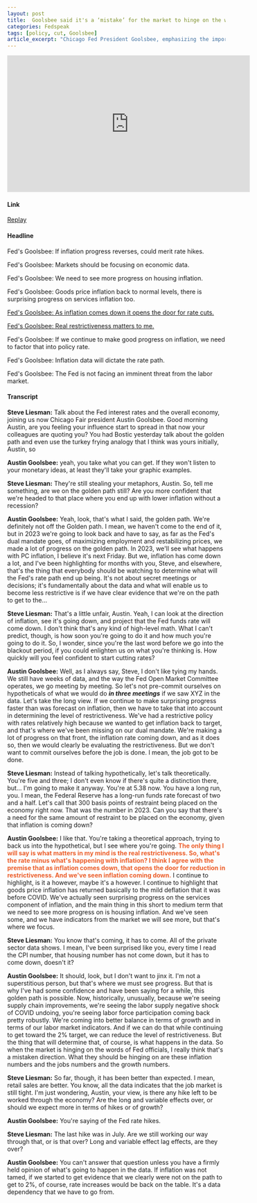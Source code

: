 ```yaml
---
layout: post
title:  Goolsbee said it's a ‘mistake’ for the market to hinge on the words of Fed officials
categories: Fedspeak
tags: [policy, cut, Goolsbee]
article_excerpt: "Chicago Fed President Goolsbee, emphasizing the importance of real restrictiveness, suggests that the Federal Reserve's decision-making is heavily reliant on actual inflation trends. He underscores that as inflation decreases, it logically opens the path for potential rate cuts. Goolsbee also points out the notable progress in goods price inflation, returning to pre-COVID levels, and observes encouraging developments in services inflation. However, he highlights the need for more progress in housing inflation. His commentary indicates a belief that the economy is on a 'golden path' towards balancing growth and labor market indicators, with the potential to lessen the level of restrictiveness if these positive trends continue."
---
```

<iframe width="560" height="315" src="https://www.youtube.com/embed/fkY4XNiFs_c?si=ncrHN91IY_WN6SIx" title="YouTube video player" frameborder="0" allow="accelerometer; autoplay; clipboard-write; encrypted-media; gyroscope; picture-in-picture; web-share" allowfullscreen></iframe>

#### Link
[Replay](https://www.cnbc.com/video/2024/01/19/chicago-fed-president-goolsbee-a-mistake-for-the-market-to-hinge-on-the-words-of-fed-officials.html)
#### Headline
Fed's Goolsbee: If inflation progress reverses, could merit rate hikes.

Fed's Goolsbee: Markets should be focusing on economic data.

Fed's Goolsbee: We need to see more progress on housing inflation.

Fed's Goolsbee: Goods price inflation back to normal levels, there is surprising progress on services inflation too.

[Fed's Goolsbee: As inflation comes down it opens the door for rate cuts.](#cut)

[Fed's Goolsbee: Real restrictiveness matters to me.](#cut)

Fed's Goolsbee: If we continue to make good progress on inflation, we need to factor that into policy rate.

Fed's Goolsbee: Inflation data will dictate the rate path.

Fed's Goolsbee: The Fed is not facing an imminent threat from the labor market.

#### Transcript

**Steve Liesman:** Talk about the Fed interest rates and the overall economy, joining us now Chicago Fair president Austin Goolsbee. Good morning Austin, are you feeling your influence start to spread in that now your colleagues are quoting you? You had Bostic yesterday talk about the golden path and even use the turkey frying analogy that I think was yours initially, Austin, so 

**Austin Goolsbee:** yeah, you take what you can get. If they won't listen to your monetary ideas, at least they'll take your graphic examples.

**Steve Liesman:** They're still stealing your metaphors, Austin. So, tell me something, are we on the golden path still? Are you more confident that we're headed to that place where you end up with lower inflation without a recession? 

**Austin Goolsbee:** Yeah, look, that's what I said, the golden path. We're definitely not off the Golden path. I mean, we haven't come to the end of it, but in 2023 we're going to look back and have to say, as far as the Fed's dual mandate goes, of maximizing employment and restabilizing prices, we made a lot of progress on the golden path. In 2023, we'll see what happens with PC inflation, I believe it's next Friday. But we, inflation has come down a lot, and I've been highlighting for months with you, Steve, and elsewhere, that's the thing that everybody should be watching to determine what will the Fed's rate path end up being. It's not about secret meetings or decisions; it's fundamentally about the data and what will enable us to become less restrictive is if we have clear evidence that we're on the path to get to the...

**Steve Liesman:** That's a little unfair, Austin. Yeah, I can look at the direction of inflation, see it's going down, and project that the Fed funds rate will come down. I don't think that's any kind of high-level math. What I can't predict, though, is how soon you're going to do it and how much you're going to do it. So, I wonder, since you're the last word before we go into the blackout period, if you could enlighten us on what you're thinking is. How quickly will you feel confident to start cutting rates?

**Austin Goolsbee:** Well, as I always say, Steve, I don't like tying my hands. We still have weeks of data, and the way the Fed Open Market Committee operates, we go meeting by meeting. So let's not pre-commit ourselves on hypotheticals of what we would do ***in three meetings*** if we saw XYZ in the data. Let's take the long view. If we continue to make surprising progress faster than was forecast on inflation, then we have to take that into account in determining the level of restrictiveness. We've had a restrictive policy with rates relatively high because we wanted to get inflation back to target, and that's where we've been missing on our dual mandate. We're making a lot of progress on that front, the inflation rate coming down, and as it does so, then we would clearly be evaluating the restrictiveness. But we don't want to commit ourselves before the job is done. I mean, the job got to be done. 
<a id="cut"></a>

**Steve Liesman:** Instead of talking hypothetically, let's talk theoretically. You're five and three; I don't even know if there's quite a distinction there, but... I'm going to make it anyway. You're at 5.38 now. You have a long run, you. I mean, the Federal Reserve has a long-run funds rate forecast of two and a half. Let's call that 300 basis points of restraint being placed on the economy right now. That was the number in 2023. Can you say that there's a need for the same amount of restraint to be placed on the economy, given that inflation is coming down?

**Austin Goolsbee:** I like that. You're taking a theoretical approach, trying to back us into the hypothetical, but I see where you're going.  <span style="color:#ec5e2a;"><strong>The only thing I will say is what matters in my mind is the real restrictiveness. So, what's the rate minus what's happening with inflation? I think I agree with the premise that as inflation comes down, that opens the door for reduction in restrictiveness. And we've seen inflation coming down.</strong></span> I continue to highlight, is it a however, maybe it's a however. I continue to highlight that goods price inflation has returned basically to the mild deflation that it was before COVID. We've actually seen surprising progress on the services component of inflation, and the main thing in this short to medium term that we need to see more progress on is housing inflation. And we've seen some, and we have indicators from the market we will see more, but that's where we focus. 

**Steve Liesman:** You know that's coming, it has to come. All of the private sector data shows. I mean, I've been surprised like you, every time I read the CPI number, that housing number has not come down, but it has to come down, doesn't it? 

**Austin Goolsbee:** It should, look, but I don't want to jinx it. I'm not a superstitious person, but that's where we must see progress. But that is why I've had some confidence and have been saying for a while, this golden path is possible. Now, historically, unusually, because we're seeing supply chain improvements, we're seeing the labor supply negative shock of COVID undoing, you're seeing labor force participation coming back pretty robustly. We're coming into better balance in terms of growth and in terms of our labor market indicators. And if we can do that while continuing to get toward the 2% target, we can reduce the level of restrictiveness. But the thing that will determine that, of course, is what happens in the data. So when the market is hinging on the words of Fed officials, I really think that's a mistaken direction. What they should be hinging on are these inflation numbers and the jobs numbers and the growth numbers. 

**Steve Liesman:** So far, though, it has been better than expected. I mean, retail sales are better. You know, all the data indicates that the job market is still tight. I'm just wondering, Austin, your view, is there any hike left to be worked through the economy? Are the long and variable effects over, or should we expect more in terms of hikes or of growth? 

**Austin Goolsbee:** You're saying of the Fed rate hikes. 

**Steve Liesman:** The last hike was in July. Are we still working our way through that, or is that over? Long and variable effect lag effects, are they over?

**Austin Goolsbee:** You can't answer that question unless you have a firmly held opinion of what's going to happen in the data. If inflation was not tamed, if we started to get evidence that we clearly were not on the path to get to 2%, of course, rate increases would be back on the table. It's a data dependency that we have to go from.
